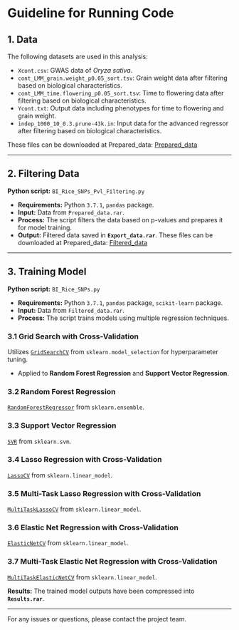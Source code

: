 # Guideline for Running Code

## 1. Data

The following datasets are used in this analysis:

- `Xcont.csv`: GWAS data of *Oryza sativa*.
- `cont_LMM_grain.weight_p0.05_sort.tsv`: Grain weight data after filtering based on biological characteristics.
- `cont_LMM_time.flowering_p0.05_sort.tsv`: Time to flowering data after filtering based on biological characteristics.
- `Ycont.txt`: Output data including phenotypes for time to flowering and grain weight.
- `indep_1000_10_0.3.prune-43k.in`: Input data for the advanced regressor after filtering based on biological characteristics.

These files can be downloaded at Prepared_data: [Prepared_data](https://drive.google.com/drive/folders/1IZvDN6Wy_S8X2wP3CgPFmw4lkHA8cJaF?usp=sharing)

---

## 2. Filtering Data

**Python script:** `BI_Rice_SNPs_Pvl_Filtering.py`

- **Requirements:** Python `3.7.1`, `pandas` package.
- **Input:** Data from `Prepared_data.rar`.
- **Process:** The script filters the data based on p-values and prepares it for model training.
- **Output:** Filtered data saved in **`Export_data.rar`**.
These files can be downloaded at Prepared_data: [Filtered_data](https://drive.google.com/drive/folders/1IZvDN6Wy_S8X2wP3CgPFmw4lkHA8cJaF?usp=sharing)
---

## 3. Training Model

**Python script:** `BI_Rice_SNPs.py`

- **Requirements:** Python `3.7.1`, `pandas` package, `scikit-learn` package.
- **Input:** Data from `Filtered_data.rar`.
- **Process:** The script trains models using multiple regression techniques.

### 3.1 Grid Search with Cross-Validation
Utilizes [`GridSearchCV`](https://scikit-learn.org/stable/modules/generated/sklearn.model_selection.GridSearchCV.html) from `sklearn.model_selection` for hyperparameter tuning.
- Applied to **Random Forest Regression** and **Support Vector Regression**.

### 3.2 Random Forest Regression
[`RandomForestRegressor`](https://scikit-learn.org/stable/modules/generated/sklearn.ensemble.RandomForestRegressor.html) from `sklearn.ensemble`.

### 3.3 Support Vector Regression
[`SVR`](https://scikit-learn.org/stable/modules/generated/sklearn.svm.SVR.html) from `sklearn.svm`.

### 3.4 Lasso Regression with Cross-Validation
[`LassoCV`](https://scikit-learn.org/stable/modules/generated/sklearn.linear_model.LassoCV.html) from `sklearn.linear_model`.

### 3.5 Multi-Task Lasso Regression with Cross-Validation
[`MultiTaskLassoCV`](https://scikit-learn.org/stable/modules/generated/sklearn.linear_model.MultiTaskLassoCV.html) from `sklearn.linear_model`.

### 3.6 Elastic Net Regression with Cross-Validation
[`ElasticNetCV`](https://scikit-learn.org/stable/modules/generated/sklearn.linear_model.ElasticNetCV.html) from `sklearn.linear_model`.

### 3.7 Multi-Task Elastic Net Regression with Cross-Validation
[`MultiTaskElasticNetCV`](https://scikit-learn.org/stable/modules/generated/sklearn.linear_model.MultiTaskElasticNetCV.html) from `sklearn.linear_model`.

**Results:** The trained model outputs have been compressed into **`Results.rar`**.

---

For any issues or questions, please contact the project team.
